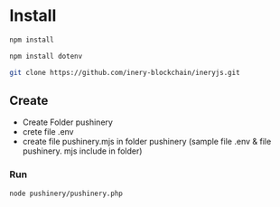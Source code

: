 # Install
```bash
npm install
```
```bash
npm install dotenv
```
```bash
git clone https://github.com/inery-blockchain/ineryjs.git
```
## Create
- Create Folder pushinery
- crete file .env
- create file pushinery.mjs in folder pushinery
(sample file .env & file pushinery. mjs include in folder)

### Run
```bash
node pushinery/pushinery.php
```
